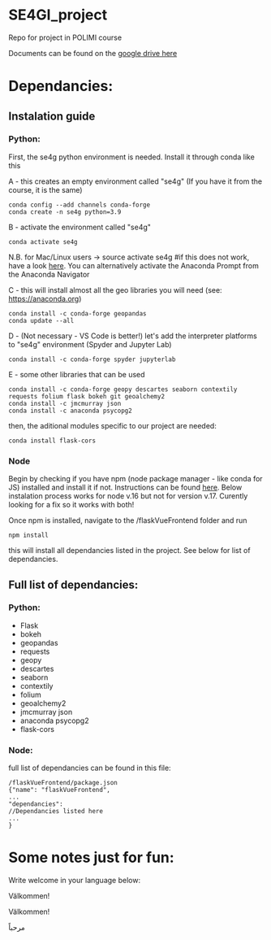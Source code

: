 # SE4GI_project

Repo for project in POLIMI course

Documents can be found on the [google drive here](https://drive.google.com/drive/u/0/folders/1-qme17xkIi_KhyNxs10YBTd-44utuKoX)

# Dependancies:

## Instalation guide

### Python:

First, the se4g python environment is needed. Install it through conda like this

A - this creates an empty environment called "se4g" (If you have it from the course, it is the same)

    conda config --add channels conda-forge
    conda create -n se4g python=3.9

B - activate the environment called "se4g"

    conda activate se4g

N.B. for Mac/Linux users -> source activate se4g #if this does not work, have a look
[here](https://stackoverflow.com/questions/60050929/how-to-open-conda-shell-in-mac).
You can alternatively activate the Anaconda Prompt from the Anaconda Navigator

C - this will install almost all the geo libraries you will need (see: https://anaconda.org)

    conda install -c conda-forge geopandas
    conda update --all

D - (Not necessary - VS Code is better!) let's add the interpreter platforms to "se4g" environment (Spyder and Jupyter Lab)

    conda install -c conda-forge spyder jupyterlab

E - some other libraries that can be used

    conda install -c conda-forge geopy descartes seaborn contextily requests folium flask bokeh git geoalchemy2
    conda install -c jmcmurray json
    conda install -c anaconda psycopg2

then, the aditional modules specific to our project are needed:

    conda install flask-cors

### Node

Begin by checking if you have npm (node package manager - like conda for JS) installed and install it if not. Instructions can be found
[here](https://docs.npmjs.com/cli/v7/configuring-npm/install). Below instalation process works for node v.16 but not for version v.17. 
Curently looking for a fix so it works with both!

Once npm is installed, navigate to the /flaskVueFrontend folder and run

    npm install

this will install all dependancies listed in the project. See below for list of dependancies. 

## Full list of dependancies:

### Python:

- Flask
- bokeh
- geopandas
- requests
- geopy
- descartes
- seaborn
- contextily
- folium
- geoalchemy2
- jmcmurray json
- anaconda psycopg2
- flask-cors

### Node:

full list of dependancies can be found in this file:
    
    /flaskVueFrontend/package.json
    {"name": "flaskVueFrontend",
    ...
    "dependancies":
    //Dependancies listed here 
    ...
    }


# Some notes just for fun:

Write welcome in your language below:

Välkommen!

Välkommen!

مرحباً
